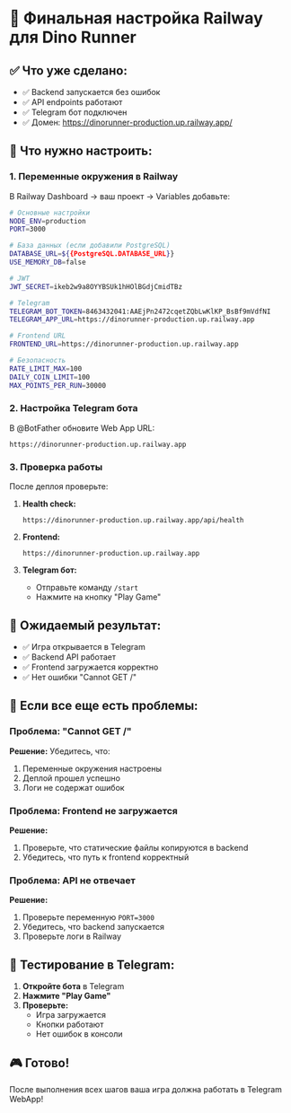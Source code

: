# 🚀 Финальная настройка Railway для Dino Runner

## ✅ Что уже сделано:
- ✅ Backend запускается без ошибок
- ✅ API endpoints работают
- ✅ Telegram бот подключен
- ✅ Домен: https://dinorunner-production.up.railway.app/

## 🔧 Что нужно настроить:

### 1. Переменные окружения в Railway

В Railway Dashboard → ваш проект → Variables добавьте:

```bash
# Основные настройки
NODE_ENV=production
PORT=3000

# База данных (если добавили PostgreSQL)
DATABASE_URL=${{PostgreSQL.DATABASE_URL}}
USE_MEMORY_DB=false

# JWT
JWT_SECRET=ikeb2w9a8OYYBSUk1hHOlBGdjCmidTBz

# Telegram
TELEGRAM_BOT_TOKEN=8463432041:AAEjPn2472cqetZQbLwKlKP_BsBf9mVdfNI
TELEGRAM_APP_URL=https://dinorunner-production.up.railway.app

# Frontend URL
FRONTEND_URL=https://dinorunner-production.up.railway.app

# Безопасность
RATE_LIMIT_MAX=100
DAILY_COIN_LIMIT=100
MAX_POINTS_PER_RUN=30000
```

### 2. Настройка Telegram бота

В @BotFather обновите Web App URL:
```
https://dinorunner-production.up.railway.app
```

### 3. Проверка работы

После деплоя проверьте:

1. **Health check:**
   ```
   https://dinorunner-production.up.railway.app/api/health
   ```

2. **Frontend:**
   ```
   https://dinorunner-production.up.railway.app
   ```

3. **Telegram бот:**
   - Отправьте команду `/start`
   - Нажмите на кнопку "Play Game"

## 🎯 Ожидаемый результат:

- ✅ Игра открывается в Telegram
- ✅ Backend API работает
- ✅ Frontend загружается корректно
- ✅ Нет ошибки "Cannot GET /"

## 🔧 Если все еще есть проблемы:

### Проблема: "Cannot GET /"
**Решение:** Убедитесь, что:
1. Переменные окружения настроены
2. Деплой прошел успешно
3. Логи не содержат ошибок

### Проблема: Frontend не загружается
**Решение:** 
1. Проверьте, что статические файлы копируются в backend
2. Убедитесь, что путь к frontend корректный

### Проблема: API не отвечает
**Решение:**
1. Проверьте переменную `PORT=3000`
2. Убедитесь, что backend запускается
3. Проверьте логи в Railway

## 📱 Тестирование в Telegram:

1. **Откройте бота** в Telegram
2. **Нажмите "Play Game"**
3. **Проверьте:**
   - Игра загружается
   - Кнопки работают
   - Нет ошибок в консоли

## 🎮 Готово!

После выполнения всех шагов ваша игра должна работать в Telegram WebApp!
